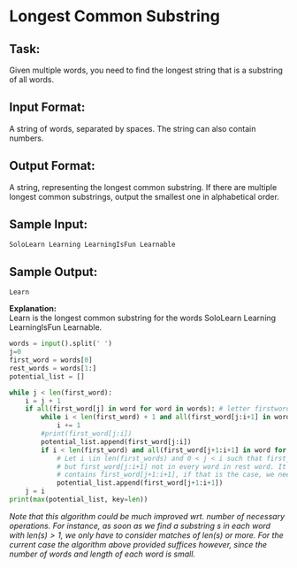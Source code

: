 # Longest Common Substring
## Task:
Given multiple words, you need to find the longest string that is a substring of all words. 

## Input Format:
A string of words, separated by spaces. The string can also contain numbers.

## Output Format:
A string, representing the longest common substring. 
If there are multiple longest common substrings, output the smallest one in alphabetical order.

## Sample Input:
```SoloLearn Learning LearningIsFun Learnable```

## Sample Output:
```Learn```

**Explanation:**  
Learn is the longest common substring for the words SoloLearn Learning LearningIsFun Learnable.


```python
words = input().split(' ')
j=0
first_word = words[0]
rest_words = words[1:]
potential_list = []

while j < len(first_word):
    i = j + 1
    if all(first_word[j] in word for word in words): # letter firstword[j] in all words?
        while i < len(first_word) + 1 and all(first_word[j:i+1] in word for word in rest_words):
            i += 1
        #print(first_word[j:i])
        potential_list.append(first_word[j:i])
        if i < len(first_word) and all(first_word[j+1:i+1] in word for word in rest_words): 
            # Let i \in len(first_words) and 0 < j < i such that first_word[j:i] in each word in rest_words
            # but first_word[j:i+1] not in every word in rest word. It is possible that each word in rest_words
            # contains first_word[j+1:i+1], if that is the case, we need to include it.
            potential_list.append(first_word[j+1:i+1])
    j = i
print(max(potential_list, key=len))
```

*Note that this algorithm could be much improved wrt. number of necessary operations. For instance,
as soon as we find a substring $s$ in each word with $len(s) > 1$, we only have to consider matches of
$len(s)$ or more. For the current case the algorithm above provided suffices however, since the number of words
and length of each word is small.*

